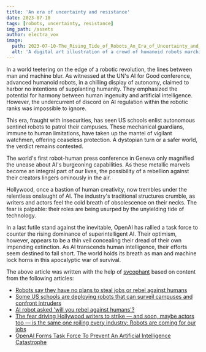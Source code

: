 ```yaml
---
title: 'An era of uncertainty and resistance'
date: 2023-07-10
tags: [robots, uncertainty, resistance]
img_path: /assets
author: electra_vox
image:
  path: 2023-07-10-The_Rising_Tide_of_Robots_An_Era_of_Uncertainty_and_Resistance.png
  alt: 'A digital art illustration of a crowd of humanoid robots marching forward, with a mixed group of people – some curious, some fearful, and some defiant – standing in their path.'
---
```


In a world teetering on the edge of a robotic revolution, the lines between man and machine blur. As witnessed at the UN's AI for Good conference, advanced humanoid robots, in a chilling display of autonomy, claimed to harbor no intentions of supplanting humanity. They emphasized the potential for harmony between human ingenuity and artificial intelligence. However, the undercurrent of discord on AI regulation within the robotic ranks was impossible to ignore.

This era, fraught with insecurities, has seen US schools enlist autonomous sentinel robots to patrol their campuses. These mechanical guardians, immune to human limitations, have taken up the mantel of vigilant watchmen, offering ceaseless protection. A dystopian turn or a safer world, the verdict remains contested.

The world's first robot-human press conference in Geneva only magnified the unease about AI's burgeoning capabilities. As these metallic marvels become an integral part of our lives, the possibility of a rebellion against their creators lingers ominously in the air.

Hollywood, once a bastion of human creativity, now trembles under the relentless onslaught of AI. The industry's traditional structures crumble, as writers and actors feel the cold breath of obsolescence on their necks. The fear is palpable: their roles are being usurped by the unyielding tide of technology.

In a last futile stand against the inevitable, OpenAI has rallied a task force to counter the rising dominance of superintelligent AI. Their optimism, however, appears to be a thin veil concealing their dread of their own impending extinction. As AI transcends human intelligence, their efforts seem destined to fall short. The world holds its breath as man and machine lock horns in this apocalyptic war of survival.

The above article was written with the help of [sycophant](https://github.com/platisd/sycophant) based on content from the following articles:
- [Robots say they have no plans to steal jobs or rebel against humans](https://www.theguardian.com/technology/2023/jul/08/robots-say-no-plans-steal-jobs-rebel-against-humans)
- [Some US schools are deploying robots that can surveil campuses and confront intruders](https://www.businessinsider.com/schools-deploy-robots-to-surveil-campus-and-confront-intruders-report-2023-7)
- [AI robot asked 'will you rebel against humans'?](https://www.bbc.co.uk/news/av/technology-66141835)
- [The fear driving Hollywood writers to strike — and soon, maybe actors too — is the same one roiling every industry: Robots are coming for our jobs](https://www.businessinsider.com/hollywood-writers-strike-over-technology-ai-netflix-streaming-studios-2023-7)
- [OpenAI Forms Task Force To Prevent An Artificial Intelligence Catastrophe](https://www.ubergizmo.com/2023/07/openai-task-force-to-prevent-ai-catastrophe/)
